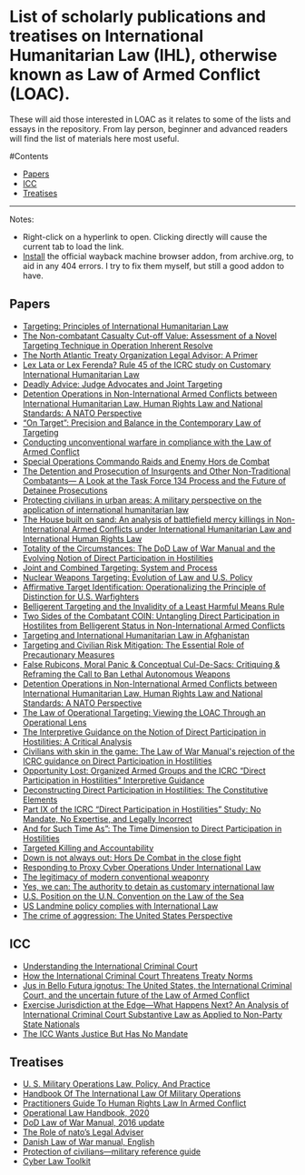 # List of scholarly publications and treatises on International Humanitarian Law (IHL), otherwise known as Law of Armed Conflict (LOAC).
These will aid those interested in LOAC as it relates to some of the lists and essays in the repository. From lay person, beginner and advanced readers will find the list of materials here most useful. 

#Contents

- [Papers](https://github.com/verittas/files/blob/main/IHL.md#papers)
- [ICC](https://github.com/verittas/files/blob/main/IHL.md#icc)
- [Treatises](https://github.com/verittas/files/blob/main/IHL.md#treatises)

<!-- tocstop -->
---

Notes:
- Right-click on a hyperlink to open. Clicking directly will cause the current tab to load the link.
- [Install](https://github.com/internetarchive/wayback-machine-webextension) the official wayback machine browser addon, from archive.org, to aid in any 404 errors. I try to fix them myself, but still a good addon to have.

## Papers
- [Targeting: Principles of International Humanitarian Law](https://law.yale.edu/sites/default/files/area/center/global/document/gross_targeting_and_civilians_directly_participating_in_hostilities.pdf)
- [The Non-combatant Casualty Cut-off Value: Assessment of a Novel Targeting Technique in Operation Inherent Resolve](https://brill.com/view/journals/icla/18/4/article-p655_655.xml)
- [The North Atlantic Treaty Organization Legal Advisor: A Primer](https://archive.org/details/102013_201808/mode/2up)
- [Lex Lata or Lex Ferenda? Rule 45 of the ICRC study on Customary International Humanitarian Law](https://archive.org/details/198Winter2008)
- [Deadly Advice: Judge Advocates and Joint Targeting](https://archive.org/details/06201611/mode/2up)
- [Detention Operations in Non-International Armed Conflicts between International Humanitarian Law, Human Rights Law and National Standards: A NATO Perspective ](https://brill.com/view/book/edcoll/9789004404601/BP000005.xml)
- [“On Target”: Precision and Balance in the
Contemporary Law of Targeting](https://jnslp.com/wp-content/uploads/2015/03/Precision-and-Balance-in-the-Contemporary-Law-of-Targeting_2.pdf)
-  [Conducting unconventional warfare in compliance with the Law of Armed Conflict](https://tjaglcspublic.army.mil/documents/27431/2115093/View+the+PDF/2155811d-648e-4c54-bd16-db50048fa9be)
- [Special Operations Commando Raids and Enemy Hors de Combat](https://www.jag.navy.mil/documents/navylawreview/ALSJSEditionJuly2007.pdf)
- [The Detention and Prosecution of Insurgents and Other Non-Traditional Combatants— A Look at the Task Force 134 Process and the Future of Detainee Prosecutions](https://www.jag.navy.mil/documents/navylawreview/ALSJSEditionJuly2007.pdf)
- [Protecting civilians in urban areas: A military perspective on the application of international humanitarian law](https://international-review.icrc.org/sites/default/files/irc_97_901-11.pdf)
- [The House built on sand: An analysis of battlefield mercy killings in Non-International Armed Conflicts under International Humanitarian Law and International Human Rights Law](https://www.jag.navy.mil/documents/navylawreview/NLR66_Sham.pdf)
- [Totality of the Circumstances: The DoD Law of War Manual and the Evolving Notion of Direct Participation in Hostilities](https://jnslp.com/wp-content/uploads/2017/04/Totality_of_the_Circumstances_FINAL.pdf)
- [Joint and Combined Targeting: System and Process](https://papers.ssrn.com/sol3/papers.cfm?abstract_id=2830229)
- [Nuclear Weapons Targeting: Evolution of Law and U.S. Policy](https://papers.ssrn.com/sol3/papers.cfm?abstract_id=2924907)
- [Affirmative Target Identification: Operationalizing the Principle of Distinction for U.S. Warfighters](https://papers.ssrn.com/sol3/papers.cfm?abstract_id=2597065)
- [Belligerent Targeting and the Invalidity of a Least Harmful Means Rule](https://papers.ssrn.com/sol3/papers.cfm?abstract_id=2271152)
- [Two Sides of the Combatant COIN: Untangling Direct Participation in Hostilites from Belligerent Status in Non-International Armed Conflicts](https://papers.ssrn.com/sol3/papers.cfm?abstract_id=1604626)
- [Targeting and International Humanitarian Law in Afghanistan](https://papers.ssrn.com/sol3/papers.cfm?abstract_id=1600272)
- [Targeting and Civilian Risk Mitigation: The Essential Role of Precautionary Measures](https://papers.ssrn.com/sol3/papers.cfm?abstract_id=2889472)
- [False Rubicons, Moral Panic & Conceptual Cul-De-Sacs: Critiquing & Reframing the Call to Ban Lethal Autonomous Weapons](https://papers.ssrn.com/sol3/papers.cfm?abstract_id=2736407)
- [Detention Operations in Non-International Armed Conflicts between International Humanitarian Law, Human Rights Law and National Standards: A NATO Perspective](https://papers.ssrn.com/sol3/papers.cfm?abstract_id=3470362)
- [The Law of Operational Targeting: Viewing the LOAC Through an Operational Lens](https://papers.ssrn.com/sol3/papers.cfm?abstract_id=1913962)
- [The Interpretive Guidance on the Notion of Direct Participation in Hostilities: A Critical Analysis](https://harvardnsj.org/wp-content/uploads/sites/13/2015/01/Vol.-1_Schmitt_Final.pdf)
- [Civilians with skin in the game: The Law of War Manual's rejection of the ICRC guidance on Direct Participation in Hostilities](https://www.loc.gov/rr/frd/Military_Law/Military_Law_Review/pdf-files/225-issue2-2017.pdf)
- [Opportunity Lost: Organized Armed Groups and the ICRC “Direct Participation in Hostilities” Interpretive Guidance](https://web.archive.org/web/20170617213851/http://nyujilp.org/wp-content/uploads/2012/04/42.3-Watkin.pdf)
- [Deconstructing Direct Participation in Hostilities: The Constitutive Elements](https://web.archive.org/web/20190830170604/http://nyujilp.org/wp-content/uploads/2012/04/42.3-Schmitt.pdf)
- [Part IX of the ICRC “Direct Participation in Hostilities” Study: No Mandate, No Expertise, and Legally Incorrect](https://web.archive.org/web/20170618044614/http://nyujilp.org/wp-content/uploads/2012/04/42.3-Parks.pdf)
- [And for Such Time As”: The Time Dimension to Direct Participation in Hostilities](https://web.archive.org/web/20170617214238/http://nyujilp.org/wp-content/uploads/2012/04/42.3-Boothby.pdf)
- [Targeted Killing and Accountability](https://papers.ssrn.com/sol3/papers.cfm?abstract_id=1819583)
- [Down is not always out: Hors De Combat in the close fight](https://lieber.westpoint.edu/down-not-always-out-hors-de-combat-close-fight/)
- [Responding to Proxy  Cyber Operations  Under International Law](https://cyberdefensereview.army.mil/Portals/6/Documents/2021_fall/02_Johnson_Schmitt_CDR_V6N4-Fall_2021.pdf?ver=UclHQrn_coYfGcPXfimQcA%3d%3d)
- [The legitimacy of modern conventional weaponry](https://tjaglcspublic.army.mil/documents/27431/2251871/View+the+PDF/ee82f732-b0b4-4275-b230-5be04ad16474)
- [Yes, we can: The authority to detain as customary international law](https://tile.loc.gov/storage-services/service/ll/llmlp/58062115_202-winter-2009/58062115_202-winter-2009.pdf)
- [U.S. Position on the U.N. Convention on the Law of the Sea](https://digital-commons.usnwc.edu/cgi/viewcontent.cgi?article=2949&context=ils)
- [US Landmine policy complies with International Law](https://lieber.westpoint.edu/u-s-landmine-policy-complies-international-law/)
- [The crime of aggression: The United States Perspective](https://openyls.law.yale.edu/bitstream/handle/20.500.13051/4543/amerjintelaw.109.2.0257.pdf?sequence=2&isAllowed=y)

## ICC
- [Understanding the International Criminal Court](https://www.icc-cpi.int/sites/default/files/Publications/understanding-the-icc.pdf)
- [How the International Criminal Court Threatens Treaty Norms](https://scholarship.law.vanderbilt.edu/vjtl/vol49/iss2/3/)
- [Jus in Bello Futura ignotus: The United States, the International Criminal Court, and the uncertain future of the Law of Armed Conflict](https://web.archive.org/web/20170131093317/https://www.jagcnet.army.mil/DOCLIBS/MILITARYLAWREVIEW.NSF/20a66345129fe3d885256e5b00571830/7caab5aad6a5fea585257f33004ed107/$FILE/7.%20%20By%20Lieutenant%20Colonel%20James%20T.%20Hill.pdf)
- [Exercise Jurisdiction at the Edge—What Happens Next? An Analysis of International Criminal Court Substantive Law as Applied to Non-Party State Nationals](https://tjaglcspublic.army.mil/documents/27431/16066286/2020-Issue-3-Exercising+Jurisdiction+at+the+Edge.pdf/6863edf3-9e30-450a-89e2-eddf45861ecc)
- [The ICC Wants Justice But Has No Mandate](https://www.justsecurity.org/71015/the-icc-wants-justice-but-has-no-mandate/)

## Treatises 
- [U. S. Military Operations Law, Policy, And Practice](https://global.oup.com/academic/product/us-military-operations-9780199328574?cc=us&lang=en)
- [Handbook Of The International Law Of Military Operations](https://global.oup.com/academic/product/the-handbook-of-the-international-law-of-military-operations-9780198744627?lang=en&cc=us)
- [Practitioners Guide To Human Rights Law In Armed Conflict](https://global.oup.com/academic/product/practitioners-guide-to-human-rights-law-in-armed-conflict-9780198791393?lang=en&cc=us)
- [Operational Law Handbook, 2020](https://www.loc.gov/rr/frd/Military_Law/pdf/operational-law-handbook_2020.pdf)
- [DoD Law of War Manual, 2016 update](https://dod.defense.gov/Portals/1/Documents/pubs/DoD%20Law%20of%20War%20Manual%20-%20June%202015%20Updated%20Dec%202016.pdf?ver=2016-12-13-172036-190)
- [The Role of nato’s Legal Adviser ](https://brill.com/view/book/edcoll/9789004280304/B9789004280304-s017.xml)
- [Danish Law of War manual, English](https://forsvaret.dk/globalassets/fko---forsvaret/dokumenter/publikationer/-military-manual-updated-2020-2.pdf)
- [Protection of civilians—military reference guide](https://publications.armywarcollege.edu/pubs/3520.pdf)
- [Cyber Law Toolkit](https://cyberlaw.ccdcoe.org/wiki/Main_Page)
